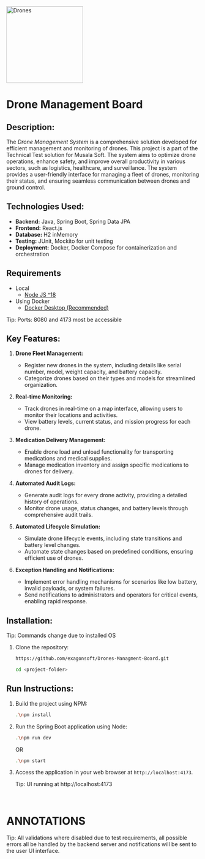 <link rel="stylesheet" href="../src/main/resources/static/assets/styles.css">
 <div class="logo-container">
    <img src="../src/main/resources/static/assets/logo.png" alt="Drones" width=200px class="logo" />
  </div>

# Drone Management Board


**Description:**
-

The *Drone Management System* is a comprehensive solution developed for efficient management and monitoring of drones. This project is a part of the Technical Test solution for Musala Soft. The system aims to optimize drone operations, enhance safety, and improve overall productivity in various sectors, such as logistics, healthcare, and surveillance. The system provides a user-friendly interface for managing a fleet of drones, monitoring their status, and ensuring seamless communication between drones and ground control.

**Technologies Used:**
-
- **Backend:** Java, Spring Boot, Spring Data JPA
- **Frontend:** React.js
- **Database:** H2 inMemory
- **Testing:** JUnit, Mockito for unit testing
- **Deployment:** Docker, Docker Compose for containerization and orchestration

**Requirements**
-
- Local
  - [Node JS ^18](https://nodejs.org/en/download/current)
- Using Docker
  - [Docker Desktop (Recommended)](https://docs.docker.com/desktop/install/windows-install/)
<div class="tip">
    Tip: Ports: 8080 and 4173 most be accessible
</div>

**Key Features:**
-

1. **Drone Fleet Management:**
   - Register new drones in the system, including details like serial number, model, weight capacity, and battery capacity.
   - Categorize drones based on their types and models for streamlined organization.

2. **Real-time Monitoring:**
   - Track drones in real-time on a map interface, allowing users to monitor their locations and activities.
   - View battery levels, current status, and mission progress for each drone.

3. **Medication Delivery Management:**
   - Enable drone load and unload functionality for transporting medications and medical supplies.
   - Manage medication inventory and assign specific medications to drones for delivery.

4. **Automated Audit Logs:**
   - Generate audit logs for every drone activity, providing a detailed history of operations.
   - Monitor drone usage, status changes, and battery levels through comprehensive audit trails.

5. **Automated Lifecycle Simulation:**
   - Simulate drone lifecycle events, including state transitions and battery level changes.
   - Automate state changes based on predefined conditions, ensuring efficient use of drones.

6. **Exception Handling and Notifications:**
   - Implement error handling mechanisms for scenarios like low battery, invalid payloads, or system failures.
   - Send notifications to administrators and operators for critical events, enabling rapid response.

**Installation:**
-

<div class="tip">
    Tip: Commands change due to installed OS
</div>

1. Clone the repository:
   ```bash
   https://github.com/exagonsoft/Drones-Managment-Board.git

   cd <project-folder>
   ```



**Run Instructions:**
-

1. Build the project using NPM:
   ```bash
   .\npm install
   ```

2. Run the Spring Boot application using Node:
   ```bash
   .\npm run dev
   ```
   OR

   ```bash
   .\npm start
   ```


3. Access the application in your web browser at `http://localhost:4173`.
    <div class="tip">
        Tip: UI running at http://localhost:4173
    </div>

<br/>

# ANNOTATIONS

<div class="tip">
    Tip: All validations where disabled due to test requirements, all possible errors all be handled by the backend server and notifications will be sent to the user UI interface.
</div>